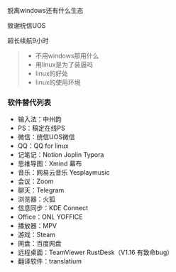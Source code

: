 脱离windows还有什么生态

致谢统信UOS

超长续航9小时

> - 不用windows那用什么
> - 用linux是为了装逼吗
> - linux的好处
> - linux的使用环境

### 软件替代列表

- 输入法：中州韵
- PS：稿定在线PS
- 微信：统信UOS微信
- QQ：QQ for linux
- 记笔记：Notion  Joplin Typora
- 思维导图：Xmind  幕布
- 音乐：网易云音乐  Yesplaymusic
- 会议：Zoom
- 聊天：Telegram
- 浏览器：火狐
- 信息同步：KDE Connect
- Office：ONL YOFFICE
- 播放器：MPV
- 游戏：Steam
- 网盘：百度网盘
- 远程桌面：TeamViewer RustDesk（V1.16 有致命bug）
- 翻译软件：translatium
